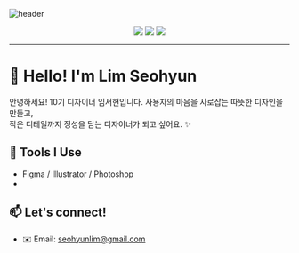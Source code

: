![header](https://capsule-render.vercel.app/api?type=soft&color=fde68a&text=Lim%20Seohyun%0A🐻%20UXUI%20Designer&fontColor=5c4033&fontSize=40&height=200)


<p align="center">
  <img src="https://img.shields.io/badge/Role-🐻UXUI%20Designer-facc15?style=flat-square&logo=figma&logoColor=00000"/>
  <img src="https://img.shields.io/badge/Love-Warm%20Colors-fde68a?style=flat-square&logoColor=D9686A"/>
  <img src="https://img.shields.io/badge/I%20love-Design%20%26%20-eab308?style=flat-square"/>
</p>

---

# 🍯 Hello! I'm Lim Seohyun

안녕하세요! 10기 디자이너 임서현입니다.
사용자의 마음을 사로잡는 따뜻한 디자인을 만들고,  
작은 디테일까지 정성을 담는 디자이너가 되고 싶어요. ✨


## 🎨 Tools I Use
- Figma / Illustrator / Photoshop
- 

## 📫 Let's connect!
- ✉️ Email: seohyunlim@gmail.com
